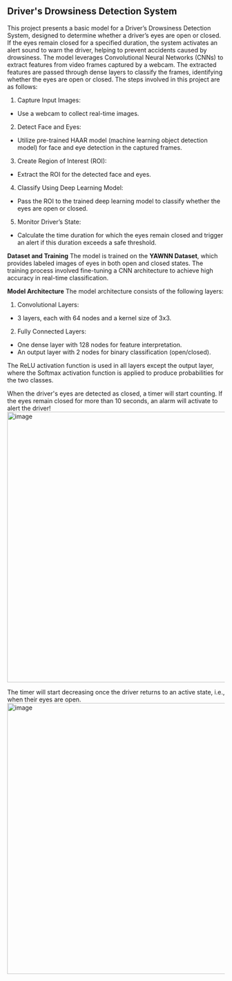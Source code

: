 ## **Driver's Drowsiness Detection System**

This project presents a basic model for a Driver’s Drowsiness Detection System, designed to determine whether a driver’s eyes are open or closed. If the eyes remain closed for a specified duration, the system activates an alert sound to warn the driver, helping to prevent accidents caused by drowsiness.
The model leverages Convolutional Neural Networks (CNNs) to extract features from video frames captured by a webcam. The extracted features are passed through dense layers to classify the frames, identifying whether the eyes are open or closed. The steps involved in this project are as follows:

1. Capture Input Images:
- Use a webcam to collect real-time images.
2. Detect Face and Eyes:
- Utilize pre-trained HAAR model (machine learning object detection model) for face and eye detection in the captured frames.
3. Create Region of Interest (ROI):
- Extract the ROI for the detected face and eyes.
4. Classify Using Deep Learning Model:
- Pass the ROI to the trained deep learning model to classify whether the eyes are open or closed.
5. Monitor Driver’s State:
- Calculate the time duration for which the eyes remain closed and trigger an alert if this duration exceeds a safe threshold.

**Dataset and Training**
The model is trained on the **YAWNN Dataset**, which provides labeled images of eyes in both open and closed states. The training process involved fine-tuning a CNN architecture to achieve high accuracy in real-time classification.

**Model Architecture**
The model architecture consists of the following layers:

1. Convolutional Layers:
- 3 layers, each with 64 nodes and a kernel size of 3x3.
2. Fully Connected Layers:
- One dense layer with 128 nodes for feature interpretation.
- An output layer with 2 nodes for binary classification (open/closed).

The ReLU activation function is used in all layers except the output layer, where the Softmax activation function is applied to produce probabilities for the two classes.

When the driver's eyes are detected as closed, a timer will start counting. If the eyes remain closed for more than 10 seconds, an alarm will activate to alert the driver!
<img width="627" alt="image" src="https://github.com/user-attachments/assets/aaee4fd4-3a57-4315-9c1d-7f199d80e621" />

The timer will start decreasing once the driver returns to an active state, i.e., when their eyes are open.
<img width="628" alt="image" src="https://github.com/user-attachments/assets/831d33cb-343a-461d-9de6-50c4cfe909f0" />

